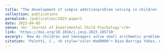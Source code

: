 ```yaml
---
title: "The development of simple additionproblem solving in children : Reliance on automatized counting or memory retrieval depends on both expertise and problemsize"
collection: publications
permalink: /publication/2023-paper1
date: 2023-04-05
venue: <b> 'Journal of Experimental Child Psychology'</b>
link: 'https://doi.org/10.1016/j.jecp.2023.105710'
excerpt: 'How do children and teenagers solve small arithmetic problems? Our results support the idea that children use a counting procedure that becomes automatized (as revealed by the priming effect) around 13 years of age.'
citation: 'Poletti, C., <b style="color:#ad0000"> Díaz-Barriga Yáñez, A. </b>, Prado, J., & Thevenot, C. (2023). &quot;The development of simple addition problem solving in children : Reliance on automatized counting or memory retrieval depends on both expertise and problem size.&quot; <b><i>Journal of Experimental Child Psychology</i></b>, 234. https://doi.org/10.1016/j.jecp.2023.105710'
---
```

